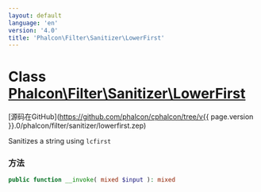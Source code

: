 ```yaml
---
layout: default
language: 'en'
version: '4.0'
title: 'Phalcon\Filter\Sanitizer\LowerFirst'
---
```


# Class [Phalcon\Filter\Sanitizer\LowerFirst](Phalcon_Filter_Sanitizer_LowerFirst)

[源码在GitHub](https://github.com/phalcon/cphalcon/tree/v{{ page.version }}.0/phalcon/filter/sanitizer/lowerfirst.zep)

Sanitizes a string using `lcfirst`

### 方法

```php
public function __invoke( mixed $input ): mixed
```
